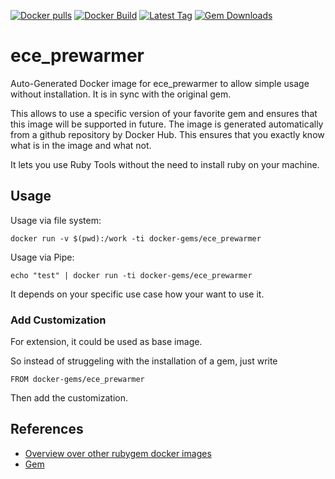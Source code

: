 [![Docker pulls](https://img.shields.io/docker/pulls/rubygem/ece_prewarmer.svg)](https://hub.docker.com/r/rubygem/ece_prewarmer/)
[![Docker Build](https://img.shields.io/docker/automated/rubygem/ece_prewarmer.svg)](https://hub.docker.com/r/rubygem/ece_prewarmer/)
[![Latest Tag](https://img.shields.io/github/tag/docker-rubygem/ece_prewarmer.svg)](https://hub.docker.com/r/rubygem/ece_prewarmer/)
[![Gem Downloads](https://img.shields.io/gem/dt/ece_prewarmer.svg)](https://rubygems.org/gems/ece_prewarmer/)
# ece_prewarmer

Auto-Generated Docker image for ece_prewarmer to allow simple usage without installation.
It is in sync with the original gem.

This allows to use a specific version of your favorite gem and ensures that this image will be supported in future.
The image is generated automatically from a github repository by Docker Hub.
This ensures that you exactly know what is in the image and what not.

It lets you use Ruby Tools without the need to install ruby on your machine.

## Usage

Usage via file system:

`docker run -v $(pwd):/work -ti docker-gems/ece_prewarmer`

Usage via Pipe:

`echo "test" | docker run -ti docker-gems/ece_prewarmer`

It depends on your specific use case how your want to use it.

### Add Customization

For extension, it could be used as base image.

So instead of struggeling with the installation of a gem, just write

`FROM docker-gems/ece_prewarmer`

Then add the customization.

## References

 - [Overview over other rubygem docker images](https://github.com/thinkbot/docker-rubygem)
 - [Gem](https://rubygems.org/gems/ece_prewarmer/)
